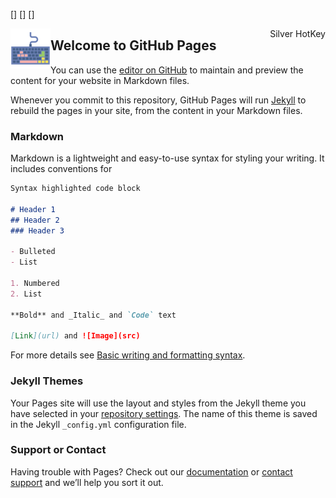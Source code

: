 [<head>]
[<link rel="shortcut icon" type="image/x-icon" href="favicon.ico">]
[</head>]

[<img style="width: 64px; float: left" alt="alt_text" width="40px" src="images/HotKey.png" />](https://www.google.com/)

[<span style="float: right">Silver HotKey</span>](https://www.google.com/)

## Welcome to GitHub Pages

You can use the [editor on GitHub](https://github.com/gmpatel/silver-hotkey-publish/edit/gh-pages/index.md) to maintain and preview the content for your website in Markdown files.

Whenever you commit to this repository, GitHub Pages will run [Jekyll](https://jekyllrb.com/) to rebuild the pages in your site, from the content in your Markdown files.

### Markdown

Markdown is a lightweight and easy-to-use syntax for styling your writing. It includes conventions for

```markdown
Syntax highlighted code block

# Header 1
## Header 2
### Header 3

- Bulleted
- List

1. Numbered
2. List

**Bold** and _Italic_ and `Code` text

[Link](url) and ![Image](src)
```

For more details see [Basic writing and formatting syntax](https://docs.github.com/en/github/writing-on-github/getting-started-with-writing-and-formatting-on-github/basic-writing-and-formatting-syntax).

### Jekyll Themes

Your Pages site will use the layout and styles from the Jekyll theme you have selected in your [repository settings](https://github.com/gmpatel/silver-hotkey-publish/settings/pages). The name of this theme is saved in the Jekyll `_config.yml` configuration file.

### Support or Contact

Having trouble with Pages? Check out our [documentation](https://docs.github.com/categories/github-pages-basics/) or [contact support](https://support.github.com/contact) and we’ll help you sort it out.
